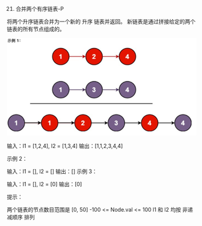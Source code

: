 21. 合并两个有序链表-P

将两个升序链表合并为一个新的 升序 链表并返回。
新链表是通过拼接给定的两个链表的所有节点组成的。 

![img.png](img.png)

输入：l1 = [1,2,4], l2 = [1,3,4]
输出：[1,1,2,3,4,4]


示例 2：

输入：l1 = [], l2 = []
输出：[]
示例 3：

输入：l1 = [], l2 = [0]
输出：[0]


提示：

两个链表的节点数目范围是 [0, 50]
-100 <= Node.val <= 100
l1 和 l2 均按 非递减顺序 排列
